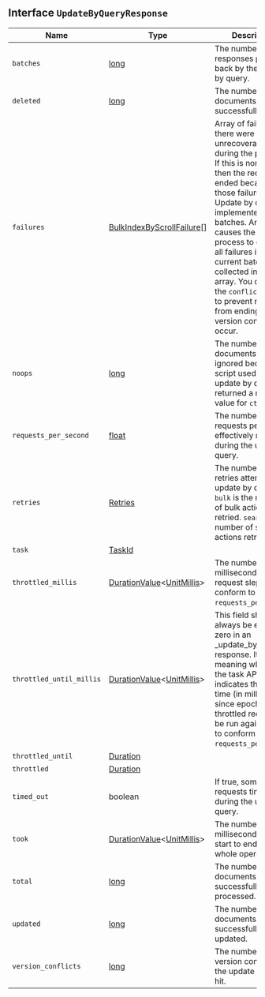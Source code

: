 ## Interface `UpdateByQueryResponse`

| Name | Type | Description |
| - | - | - |
| `batches` | [long](./long.md) | The number of scroll responses pulled back by the update by query. |
| `deleted` | [long](./long.md) | The number of documents that were successfully deleted. |
| `failures` | [BulkIndexByScrollFailure](./BulkIndexByScrollFailure.md)[] | Array of failures if there were any unrecoverable errors during the process. If this is non-empty then the request ended because of those failures. Update by query is implemented using batches. Any failure causes the entire process to end, but all failures in the current batch are collected into the array. You can use the `conflicts` option to prevent reindex from ending when version conflicts occur. |
| `noops` | [long](./long.md) | The number of documents that were ignored because the script used for the update by query returned a noop value for `ctx.op`. |
| `requests_per_second` | [float](./float.md) | The number of requests per second effectively run during the update by query. |
| `retries` | [Retries](./Retries.md) | The number of retries attempted by update by query. `bulk` is the number of bulk actions retried. `search` is the number of search actions retried. |
| `task` | [TaskId](./TaskId.md) | &nbsp; |
| `throttled_millis` | [DurationValue](./DurationValue.md)<[UnitMillis](./UnitMillis.md)> | The number of milliseconds the request slept to conform to `requests_per_second`. |
| `throttled_until_millis` | [DurationValue](./DurationValue.md)<[UnitMillis](./UnitMillis.md)> | This field should always be equal to zero in an _update_by_query response. It only has meaning when using the task API, where it indicates the next time (in milliseconds since epoch) a throttled request will be run again in order to conform to `requests_per_second`. |
| `throttled_until` | [Duration](./Duration.md) | &nbsp; |
| `throttled` | [Duration](./Duration.md) | &nbsp; |
| `timed_out` | boolean | If true, some requests timed out during the update by query. |
| `took` | [DurationValue](./DurationValue.md)<[UnitMillis](./UnitMillis.md)> | The number of milliseconds from start to end of the whole operation. |
| `total` | [long](./long.md) | The number of documents that were successfully processed. |
| `updated` | [long](./long.md) | The number of documents that were successfully updated. |
| `version_conflicts` | [long](./long.md) | The number of version conflicts that the update by query hit. |
